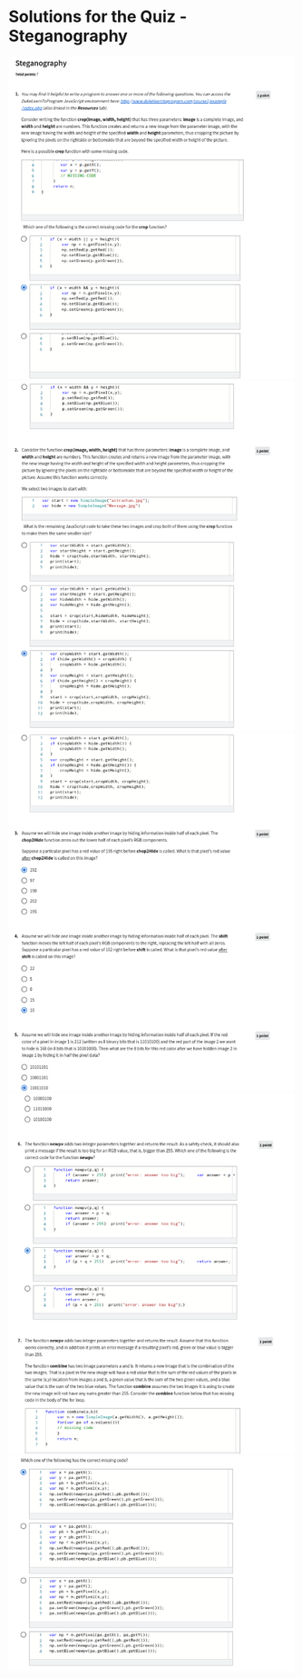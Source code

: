 # Solutions for the Quiz - Steganography

![](https://github.com/greyhatguy007/Java-Programming-Software-Specialization/blob/main/C1-Programming%20Foundations%20with%20JavaScript%2C%20HTML%20and%20CSS/week4/Assignment%20-%20Steganography/ss1.png)
![](https://github.com/greyhatguy007/Java-Programming-Software-Specialization/blob/main/C1-Programming%20Foundations%20with%20JavaScript%2C%20HTML%20and%20CSS/week4/Assignment%20-%20Steganography/ss2.png)
![](https://github.com/greyhatguy007/Java-Programming-Software-Specialization/blob/main/C1-Programming%20Foundations%20with%20JavaScript%2C%20HTML%20and%20CSS/week4/Assignment%20-%20Steganography/ss3.png)
![](https://github.com/greyhatguy007/Java-Programming-Software-Specialization/blob/main/C1-Programming%20Foundations%20with%20JavaScript%2C%20HTML%20and%20CSS/week4/Assignment%20-%20Steganography/ss4.png)
![](https://github.com/greyhatguy007/Java-Programming-Software-Specialization/blob/main/C1-Programming%20Foundations%20with%20JavaScript%2C%20HTML%20and%20CSS/week4/Assignment%20-%20Steganography/ss5.png)